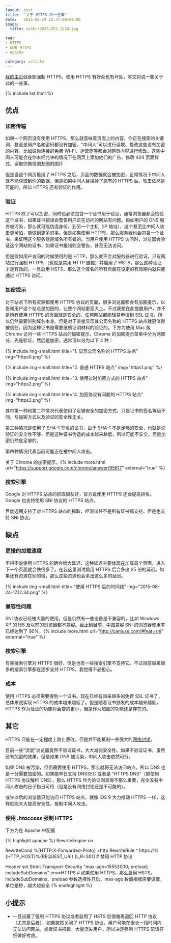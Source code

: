 ```yaml
---
layout: post
title:  "关于 HTTPS 的一些事"
date:   2015-08-24 22:37:00+08:00
image:
  title: ze3kr/2015/ZE3_1224.jpg

tag: 
- HTTPS
- 部署 HTTPS
- Apache

category: article
---
```

[我的主页](/)就全部强制 HTTPS。使用 HTTPS 有好处也有坏处，本文将说一些关于此的一些事。

{% include list.html %}

## 优点

### 加密传输

如果一个网页没有使用 HTTPS，那么就意味着页面上的内容，你正在搜索的关键词，甚至是用户名和密码都没有加密，“中间人”可以进行读取、篡改这些没有加密的内容。比如说你连接的免费 Wi-Fi、运营商等都会对网页内容进行修改。这些中间人可能会在你未经允许的情况下在网页上添加他们的广告、修改 404 页面样式、读取你微信朋友圈的图片

但是当这个网页启用了 HTTPS 之后，页面的数据就会被加密，正常情况下中间人就不能获取到你的数据，但是如果中间人替换掉了原有的 HTTPS 后，攻击依然是可能的，所以 HTTPS 还有验证的作用。

### 验证

HTTPS 除了可以加密，同时也必须包含一个证书用于验证，通常浏览器都会检验这个证书，如果证书错误会警告用户正在访问的网站有问题。假如用户的 DNS 服务被污染，那么就可能伪造身份，到另一个主机（IP 地址），这个甚至比中间人攻击更可怕，能做到更多的事。但是如果使用 HTTPS，那么服务器也会包含一个证书，来证明这个服务器是域名所有者的。当用户使用 HTTPS 访问时，浏览器会验证这个网站的证书，如果证书报错则会警告，甚至无法访问。

但是假如用户访问的时候使用的是 HTTP，那么就不会对服务器进行验证。只有网站进行强制 HTTPS （也就是禁用 HTTP 链接）并启用了 HSTS，那么这种验证才是有效的。一旦启用 HSTS，那么这个域名的所有页面在设定的有效期内就只能通过 HTTPS 访问。

### 加密提示

对于站点下所有资源都使用 HTTPS 协议的页面，很多浏览器都会有加密提示，以告知用户这个站点是加密的，让整个网站更高大上。不过我想在此提醒用户，并不是所有使用 HTTPS 的页面就是安全的，任何网站都能轻易申请到 SSL 证书，所以仍然需要辨别域名本身。但是对于直接显示其公司名称的 HTTPS 站点就更值得被信任，因为这种证书是需要纸质证明材料的验证的。下方为使用 Mac 版 Chrome 访问一些 HTTPS 站点的加密提示，Chrome 的加密提示菜单中分为两部分，先是验证，然后是加密，通常可以分为以下 4 种：

{% include img-small.html title="1. 显示公司名称的 HTTPS 站点" img="https0.png" %}

{% include img-small.html title="2. 普通 HTTPS 站点" img="https1.png" %}

{% include img-small.html title="3. 使用过时加密方式的 HTTPS 站点" img="https2.png" %}

{% include img-small.html title="4. 加密协议有问题的 HTTPS 站点" img="https3.png" %}

其中第一种和第二种情况代表使用了足够安全的加密方式，只是证书的签名等级不同，与加密方式以及验证的安全性无关。

第三种情况是使用了 SHA-1 签名的证书，由于 SHA-1 不是足够的安全，也就是说验证的安全性不够，但是这种证书伪造的成本越来越低，所以可能不安全。但是加密仍然是足够的。

第四种情况代表当前可能正在被中间人攻击。

关于 Chrome 的加密提示，{% include more.html url="https://support.google.com/chrome/answer/95617" external="true" %}

### 搜索引擎

Google 对 HTTPS 站点的抓取很友好，官方说使用 HTTPS 还会提高排名。Google 也支持使用 SNI 协议的 HTTPS 站点。

百度近期支持了对 HTTPS 站点的抓取，经测试并不是所有证书都支持，但是也支持 SNI 协议。

## 缺点

### 更慢的加载速度

不得不说使用 HTTPS  的确会增大延迟，这种延迟主要体现在加载首个页面，进入下一个页面就会快很多了。在我这里测试启用 HTTPS 后会多出 25 倍的延迟。如果还有资源在别的域，那么这些资源也会多出这么多的延迟。

{% include img-small.html title= "使用 HTTPS 后的时间线" img="2015-08-24-17.12.34.png" %}

### 兼容性问题

SNI 协议已经被大量的使用，但是仍然有一些设备是不兼容的，比如 Windows XP 的 IE8 及以前的浏览器都不兼容。截止到目前，中国兼容 SNI 的浏览器使用率已经达到了 90%，{% include more.html url="http://caniuse.com/#feat=sni" external="true" %}

### 搜索引擎

有些搜索引擎对 HTTPS 很好，但是也有一些搜索引擎不支持它。不过目前越来越多的搜索引擎都在逐步支持 HTTPS，我觉得不必担心。

### 成本

使用 HTTPS 必须需要得到一个证书。现在已经有越来越多的免费 SSL 证书了，总体来说实现 HTTPS 的成本越来越低了。但是随着证书颁发的成本越来越低，HTTPS 作为验证的功能将会变的更小，但是作为加密的功能还是存在的。

## 其它

HTTPS 只能在一定程度上防止篡改，但是并不能抵制一些强大的[网络封锁](https://zh.wikipedia.org/wiki/%E9%98%B2%E7%81%AB%E9%95%BF%E5%9F%8E)。

目前一些“流氓”浏览器竟然不验证证书，大大减弱安全性。如果不验证证书，虽然还有加密的效果，但是如果 DNS 被污染，中间人攻击依然可行。

如果 DNS 被污染，但仍需要使用 HTTPS，那么就将无法访问站点。所以 DNS 也是十分需要加密的。如果能早日支持 DNSSEC 或者是 “HTTPS DNS”（即使用 HTTPS 协议解析 DNS），那么 HTTPS 作为验证则显得不那么重要，完全没有中间人攻击的日子指日可待（但是没有网络封锁还是不可能的）。

或许以后的浏览器只能访问 HTTPS 站点，就像 iOS 9 大力推动 HTTPS 一样，这样就能大大提高安全性，抵制中间人攻击。

### 使用 _**.htaccess**_ 强制 HTTPS

下方为在 Apache 中配置

{% highlight apache %}
RewriteEngine on

RewriteCond %{HTTP:X-Forwarded-Proto} =http
RewriteRule ^ https://%{HTTP_HOST}%{REQUEST_URI} [L,R=301] # 禁用 HTTP 协议

Header set Strict-Transport-Security "max-age=15552000; preload; includeSubDomains" env=HTTPS # 如果使用 HTTPS，那么启用 HSTS。includeSubDomains、preload 参数选择性开启，max-age 数值根据需要设置，单位是秒，越大越安全
{% endhighlight %}

## 小提示

+ 一旦设置了强制 HTTPS 协议或者启用了 HSTS 后很难再退回 HTTP 协议（尤其是后者），如果突然关闭了 HTTPS 协议，用户可能在很长一段时间内无法访问网站，或者证书报错，大量流失用户。所以决定强制 HTTPS 前请仔细做好考虑。
